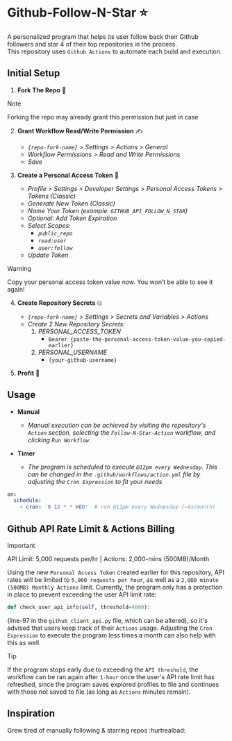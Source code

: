 # Github-Follow-N-Star ⭐
A personalized program that helps its user follow back their Github followers and star 4 of their top repositories in the process.  
This repository uses `Github Actions` to automate each build and execution.


## Initial Setup
1. **Fork The Repo** 🍴

> [!NOTE]
>
> Forking the repo may already grant this permission but just in case

2. **Grant Workflow Read/Write Permission** ✍️
    - *`{repo-fork-name}` > Settings > Actions > General*
    - *Workflow Permissions > Read and Write Permissions*
    - *Save*

3. **Create a Personal Access Token** 🥇
    - *Profile > Settings > Developer Settings > Personal Access Tokens > Tokens (Classic)*
    - *Generate New Token (Classic)*
    - *Name Your Token (example: `GITHUB_API_FOLLOW_N_STAR`)*
    - *Optional: Add Token Expiration*
    - *Select Scopes:*
        - *`public_repo`*
        - *`read:user`*
        - *`user:follow`*
    - *Update Token*
  > [!WARNING]
  >
  > Copy your personal access token value now. You won’t be able to see it again!

4. **Create Repository Secrets** 🤐
    - *`{repo-fork-name}` > Settings > Secrets and Variables > Actions*
    - *Create 2 New Repository Secrets:*
        1. *PERSONAL_ACCESS_TOKEN*
            - `Bearer {paste-the-personal-access-token-value-you-copied-earlier}`
        2. *PERSONAL_USERNAME*
            - `{your-github-username}`

5. **Profit** 💸


## Usage
- **Manual**
    - *Manual execution can be achieved by visiting the repository's `Action` section, selecting the `Follow-N-Star-Action` workflow, and clicking `Run Workflow`*

- **Timer**
    - *The program is scheduled to execute `@12pm every Wednesday`. This can be changed in the `.github/workflows/action.yml` file by adjusting the `Cron Expression` to fit your needs*

```yaml
on:
  schedule:
    - cron: '0 12 * * WED'  # run @12pm every Wednesday (~4x/month)
```


## Github API Rate Limit & Actions Billing
> [!IMPORTANT]
>
> API Limit: 5,000 requests per/hr | Actions: 2,000-mins (500MB)/Month

Using the new `Personal Access Token` created earlier for this repository, API rates will be limited to `5,000 requests per hour`, as well as a `2,000 minute (500MB) Monthly Actions` limit. Currently, the program only has a protection in place to prevent exceeding the user API limit rate:
```python
def check_user_api_info(self, threshold=4000):
``` 
(line-97 in the `github_client_api.py` file, which can be altered), so it's advised that users keep track of their `Actions` usage. Adjusting the `Cron Expression` to execute the program less times a month can also help with this as well.

> [!TIP]
>
> If the program stops early due to exceeding the `API threshold`, the workflow can be ran again after `1-hour` once the user's API rate limit has refreshed, since the program saves explored profiles to file and continues with those not saved to file (as long as `Actions` minutes remain).


## Inspiration
Grew tired of manually following & starring repos :hurtrealbad: